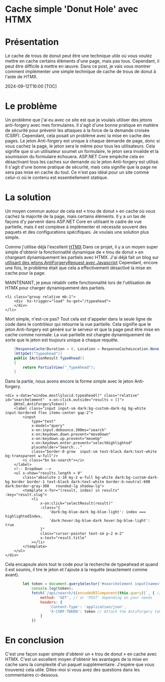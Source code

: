 # Cache simple 'Donut Hole' avec HTMX

# Présentation

Le cache de trous de donut peut être une technique utile où vous voulez mettre en cache certains éléments d'une page, mais pas tous. Cependant, il peut être difficile à mettre en œuvre. Dans ce post, je vais vous montrer comment implémenter une simple technique de cache de trous de donut à l'aide de HTMX.

<!--category-- HTMX, Razor, ASP.NET -->
<datetime class="hidden">2024-09-12T16:00</datetime>
[TOC]

# Le problème

Un problème que j'ai eu avec ce site est que je voulais utiliser des jetons anti-forgery avec mes formulaires. Il s'agit d'une bonne pratique en matière de sécurité pour prévenir les attaques à la force de la demande croisée (CSRF). Cependant, cela posait un problème avec la mise en cache des pages. Le jeton Anti-forgery est unique à chaque demande de page, donc si vous cachez la page, le jeton sera le même pour tous les utilisateurs. Cela signifie que si un utilisateur soumet un formulaire, le jeton sera invalide et la soumission du formulaire échouera. ASP.NET Core empêche cela en désactivant tous les caches sur demande où le jeton Anti-forgery est utilisé. Il s'agit d'une bonne pratique de sécurité, mais cela signifie que la page ne sera pas mise en cache du tout. Ce n'est pas idéal pour un site comme celui-ci où le contenu est essentiellement statique.

# La solution

Un moyen commun autour de cela est « trou de donut » en cache où vous cachez la majorité de la page, mais certains éléments. Il y a un tas de façons d'y parvenir dans ASP.NET Core en utilisant le cadre de vue partielle, mais il est complexe à implémenter et nécessite souvent des paquets et des configurations spécifiques. Je voulais une solution plus simple.

Comme j'utilise déjà l'excellent [HTMX](https://htmx.org/examples/lazy-load/) Dans ce projet, il y a un moyen super simple d'obtenir la fonctionnalité dynamique de « trou de donut » en chargeant dynamiquement les partiels avec HTMX.
J'ai déjà fait un blog sur [utilisant des jetons AntiForgeryRequest avec Javascript](/blog/addingxsrfforjavascript) Cependant, encore une fois, le problème était que cela a effectivement désactivé la mise en cache pour la page.

MAINTENANT, je peux rétablir cette fonctionnalité lors de l'utilisation de HTMX pour charger dynamiquement des partiels.

```razor
<li class="group relative mb-1">
    <div  hx-trigger="load" hx-get="/typeahead">
    </div>
</li>
```

Mort simple, n'est-ce pas? Tout cela est d'appeler dans la seule ligne de code dans le contrôleur qui retourne la vue partielle. Cela signifie que le jeton Anti-forgery est généré sur le serveur et que la page peut être mise en cache comme normale. La vue partielle est chargée dynamiquement de sorte que le jeton est toujours unique à chaque requête.

```csharp
    [ResponseCache(Duration = 0, Location = ResponseCacheLocation.None, NoStore = true)]
    [HttpGet("typeahead")]
    public IActionResult TypeAhead()
    {
        return PartialView("_TypeAhead");
    }
```

Dans la partie, nous avons encore la forme simple avec le jeton Anti-forgery.

```razor
<div x-data="window.mostlylucid.typeahead()" class="relative" id="searchelement"  x-on:click.outside="results = []">
    @Html.AntiForgeryToken()
    <label class="input input-sm dark:bg-custom-dark-bg bg-white input-bordered flex items-center gap-2">
        <input
            type="text"
            x-model="query"
            x-on:input.debounce.300ms="search"
            x-on:keydown.down.prevent="moveDown"
            x-on:keydown.up.prevent="moveUp"
            x-on:keydown.enter.prevent="selectHighlighted"
            placeholder="Search..."
            class="border-0 grow  input-sm text-black dark:text-white bg-transparent w-full"/>
        <i class="bx bx-search"></i>
    </label>
    <!-- Dropdown -->
    <ul x-show="results.length > 0"
        class="absolute z-10 my-2 w-full bg-white dark:bg-custom-dark-bg border border-1 text-black dark:text-white border-b-neutral-600 dark:border-gray-300   rounded-lg shadow-lg">
        <template x-for="(result, index) in results" :key="result.slug">
            <li
                x-on:click="selectResult(result)"
                :class="{
                    'dark:bg-blue-dark bg-blue-light': index === highlightedIndex,
                    'dark:hover:bg-blue-dark hover:bg-blue-light': true
                }"
                class="cursor-pointer text-sm p-2 m-2"
                x-text="result.title"
            ></li>
        </template>
    </ul>
</div>
```

Cela encapsule alors tout le code pour la recherche de typeahead et quand il est soumis, il tire le jeton et l'ajoute à la requête (exactement comme avant).

```javascript
        let token = document.querySelector('#searchelement input[name="__RequestVerificationToken"]').value;
            console.log(token);
            fetch(`/api/search/${encodeURIComponent(this.query)}`, { // Fixed the backtick and closing bracket
                method: 'GET', // or 'POST' depending on your needs
                headers: {
                    'Content-Type': 'application/json',
                    'X-CSRF-TOKEN': token // Attach the AntiForgery token in the headers
                }
            })
```

# En conclusion

C'est une façon super simple d'obtenir un « trou de donut » en cache avec HTMX. C'est un excellent moyen d'obtenir les avantages de la mise en cache sans la complexité d'un paquet supplémentaire. J'espère que vous trouverez cela utile. Dites-moi si vous avez des questions dans les commentaires ci-dessous.
